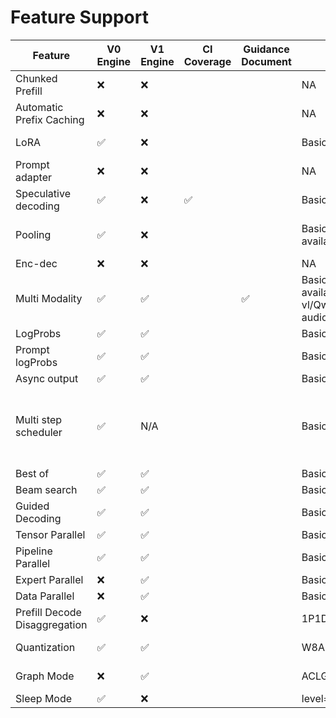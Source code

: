 # Feature Support

|           Feature        | V0 Engine |  V1 Engine | CI Coverage | Guidance Document |     Current Status        |    Next Step       |
|--------------------------|-----------|------------|-------------|-------------------|---------------------------|--------------------|
|      Chunked Prefill     |     ❌    |     ❌     |             |                   |            NA             | Rely on CANN 8.1 nnal package release |
| Automatic Prefix Caching |     ❌    |     ❌     |             |                   |            NA             | Rely on CANN 8.1 nnal package release |
|          LoRA            |     ✅    |     ❌     |             |                   | Basic functions available | Need fully test and performance improvement; working on V1 support |
|      Prompt adapter      |     ❌    |     ❌     |             |                   |            NA             | Plan in 2025.06.30 |
|    Speculative decoding  |     ✅    |     ❌     |      ✅     |                   | Basic functions available | Need fully test; working on V1 support  |
|        Pooling           |     ✅    |     ❌     |             |                   | Basic functions available(Bert) | Need fully test and add more models support; V1 support rely on vLLM support.|
|        Enc-dec           |     ❌    |     ❌     |             |                   |            NA             | Plan in 2025.06.30|
|      Multi Modality      |     ✅    |     ✅     |             |         ✅        | Basic functions available(LLaVA/Qwen2-vl/Qwen2-audio/internVL)| Improve performance, and add more models support |
|        LogProbs          |     ✅    |     ✅     |             |                   | Basic functions available | Need fully test  |
|     Prompt logProbs      |     ✅    |     ✅     |             |                   | Basic functions available | Need fully test  |
|       Async output       |     ✅    |     ✅     |             |                   | Basic functions available | Need fully test  |
|   Multi step scheduler   |     ✅    |     N/A    |             |                   | Basic functions available | Need fully test, Find more details at [<u> Blog </u>](https://blog.vllm.ai/2024/09/05/perf-update.html#batch-scheduling-multiple-steps-a head-pr-7000), [<u> RFC </u>](https://github.com/vllm-project/vllm/issues/6854) and [<u>issue</u>](https://github.com/vllm-project/vllm/pull/7000)  |
|          Best of         |     ✅    |     ✅     |             |                   | Basic functions available | Need fully test  |
|        Beam search       |     ✅    |     ✅     |             |                   | Basic functions available | Need fully test  |
|      Guided Decoding     |     ✅    |     ✅     |             |                   | Basic functions available | Find more details at the [<u>issue</u>](https://github.com/vllm-project/vllm-ascend/issues/177) |
|      Tensor Parallel     |     ✅    |     ✅     |             |                   | Basic functions available | Need fully test  |
|     Pipeline Parallel    |     ✅    |     ✅     |             |                   | Basic functions available | Need fully test  |
|      Expert Parallel     |     ❌    |     ✅     |             |                   | Basic functions available | Need fully test; No plan on V0 support  |
|      Data Parallel       |     ❌    |     ✅     |             |                   | Basic functions available | Need fully test;  No plan on V0 support |
| Prefill Decode Disaggregation | ✅   |     ❌     |             |                   |      1P1D available       | working on xPyD and V1 support. |
|       Quantization       |     ✅    |     ✅     |             |                   |      W8A8 available       | Need fully test; working on more quantization method support |
|        Graph Mode        |     ❌    |     ✅     |             |                   |      ACLGraph avaiable    | Need fully test; Rely on CANN 8.1 and torch-npu new version release |
|        Sleep Mode        |     ✅    |     ❌     |             |                   |      level=1 avaiable    | Need fully test; working on V1 support |
